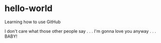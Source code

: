 # hello-world
Learning how to use GitHub

I don't care what those other people say . . .
I'm gonna love you anyway . . . BABY!
